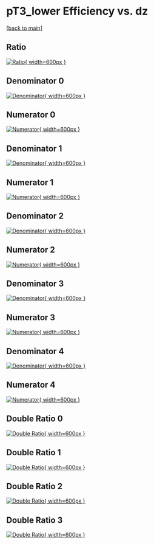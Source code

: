 # pT3_lower Efficiency vs. dz

[[back to main](./)]



## Ratio

[![Ratio](../mtv/var/pT3_lower_base_211_1_eff_dz.png){ width=600px }](../mtv/var/pT3_lower_base_211_1_eff_dz.pdf)

## Denominator 0

[![Denominator](../mtv/den/pT3_lower_base_211_1_eff_dz_den0.png){ width=600px }](../mtv/den/pT3_lower_base_211_1_eff_dz_den0.pdf)

## Numerator 0

[![Numerator](../mtv/num/pT3_lower_base_211_1_eff_dz_num0.png){ width=600px }](../mtv/num/pT3_lower_base_211_1_eff_dz_num0.pdf)

## Denominator 1

[![Denominator](../mtv/den/pT3_lower_base_211_1_eff_dz_den1.png){ width=600px }](../mtv/den/pT3_lower_base_211_1_eff_dz_den1.pdf)

## Numerator 1

[![Numerator](../mtv/num/pT3_lower_base_211_1_eff_dz_num1.png){ width=600px }](../mtv/num/pT3_lower_base_211_1_eff_dz_num1.pdf)

## Denominator 2

[![Denominator](../mtv/den/pT3_lower_base_211_1_eff_dz_den2.png){ width=600px }](../mtv/den/pT3_lower_base_211_1_eff_dz_den2.pdf)

## Numerator 2

[![Numerator](../mtv/num/pT3_lower_base_211_1_eff_dz_num2.png){ width=600px }](../mtv/num/pT3_lower_base_211_1_eff_dz_num2.pdf)

## Denominator 3

[![Denominator](../mtv/den/pT3_lower_base_211_1_eff_dz_den3.png){ width=600px }](../mtv/den/pT3_lower_base_211_1_eff_dz_den3.pdf)

## Numerator 3

[![Numerator](../mtv/num/pT3_lower_base_211_1_eff_dz_num3.png){ width=600px }](../mtv/num/pT3_lower_base_211_1_eff_dz_num3.pdf)

## Denominator 4

[![Denominator](../mtv/den/pT3_lower_base_211_1_eff_dz_den4.png){ width=600px }](../mtv/den/pT3_lower_base_211_1_eff_dz_den4.pdf)

## Numerator 4

[![Numerator](../mtv/num/pT3_lower_base_211_1_eff_dz_num4.png){ width=600px }](../mtv/num/pT3_lower_base_211_1_eff_dz_num4.pdf)

## Double Ratio 0

[![Double Ratio](../mtv/ratio/pT3_lower_base_211_1_eff_dz_ratio0.png){ width=600px }](../mtv/ratio/pT3_lower_base_211_1_eff_dz_ratio0.pdf)

## Double Ratio 1

[![Double Ratio](../mtv/ratio/pT3_lower_base_211_1_eff_dz_ratio1.png){ width=600px }](../mtv/ratio/pT3_lower_base_211_1_eff_dz_ratio1.pdf)

## Double Ratio 2

[![Double Ratio](../mtv/ratio/pT3_lower_base_211_1_eff_dz_ratio2.png){ width=600px }](../mtv/ratio/pT3_lower_base_211_1_eff_dz_ratio2.pdf)

## Double Ratio 3

[![Double Ratio](../mtv/ratio/pT3_lower_base_211_1_eff_dz_ratio3.png){ width=600px }](../mtv/ratio/pT3_lower_base_211_1_eff_dz_ratio3.pdf)

